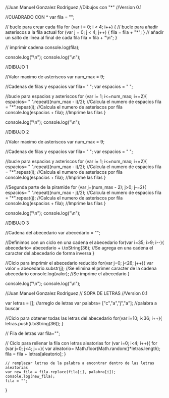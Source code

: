 //Juan Manuel Gonzalez Rodriguez
//Dibujos con "*"
//Version 0.1



//CUADRADO CON *
var fila = "";

// bucle para crear cada fila
for (var i = 0; i < 4; i++) {
  // bucle para añadir asteriscos a la fila actual
  for (var j = 0; j < 4; j++) {
    fila = fila + "*";
  }
  // añadir un salto de línea al final de cada fila
  fila = fila + "\n";
}

// imprimir cadena
console.log(fila);


console.log("\n");
console.log("\n");


//DIBUJO 1

//Valor maximo de asteriscos
var num_max = 9;

//Cadenas de filas y espacios
var fila= " ";
var espacios = " ";

//bucle para espacios y asteriscos
for (var i= 1; i<=num_max; i+=2){
    espacios= " ".repeat((num_max - i)/2); //Calcula el numero de espacios
    fila = "*".repeat(i); //Calcula el numero de asteriscos por fila
    console.log(espacios + fila); //Imprime las filas
}


console.log("\n");
console.log("\n");



//DIBUJO 2

//Valor maximo de asteriscos
var num_max = 9;

//Cadenas de filas y espacios
var fila= " ";
var espacios = " ";

//bucle para espacios y asteriscos
for (var i= 1; i<=num_max; i+=2){
    espacios= " ".repeat((num_max - i)/2); //Calcula el numero de espacios
    fila = "*".repeat(i); //Calcula el numero de asteriscos por fila
    console.log(espacios + fila); //Imprime las filas
}

//Segunda parte de la piramide
for (var j=(num_max - 2); j>0; j-=2){
    espacios= " ".repeat((num_max - j)/2); //Calcula el numero de espacios
    fila = "*".repeat(j); //Calcula el numero de asteriscos por fila
    console.log(espacios + fila); //Imprime las filas
}



console.log("\n");
console.log("\n");


//DIBUJO 3

//Cadena del abecedario
var abecedario = "";

//Definimos con un ciclo en una cadena el abecedario
for(var i=35; i>9; i--){
    abecedario= abecedario + i.toString(36); //Se agrega en una cadena el caracter del abecedario de forma inversa
}

//Ciclo para imprimir el abecedario reducido
for(var j=0; j<26; j++){
    var valor = abecedario.substr(j); //Se elimina el primer caracter de la cadena abecedario
    console.log(valor); //Se imprime el abecedario
}


console.log("\n");
console.log("\n");




//Juan Manuel Gonzalez Rodriguez
// SOPA DE LETRAS
//Version 0.1

var letras = []; //arreglo de letras
var palabra= ["c","a","j","a"]; //palabra a buscar


//Ciclo para obtener todas las letras del abecedario
for(var i=10; i<36; i++){
    letras.push(i.toString(36));
}

// Fila de letras
var fila="";


// Ciclo para rellenar la fila con letras aleatorias
for (var i=0; i<4; i++){
    for (var j=0; j<4; j++){
        var aleatorio= Math.floor(Math.random()*letras.length);
        fila = fila + letras[aleatorio]; 
    }
    
    // remplazar letras de la palabra a encontrar dentro de las letras aleatorias
    var new_fila = fila.replace(fila[i], palabra[i]);
    console.log(new_fila);
    fila = "";
}






